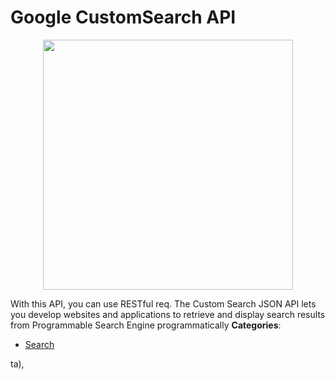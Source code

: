 # Google CustomSearch API

<p align="center">
    <img width="400" src="https://raw.githubusercontent.com/awesome-apis/awesome-apis/apis/google-customsearch-api/logo_256x256.png" />
</p>


With this API, you can use RESTful req. The Custom Search JSON API lets you develop websites and applications to retrieve and display search results from Programmable Search Engine programmatically
**Categories**:

- [Search](https://github/awesome-apis/awesome-apis#search)



ta),


